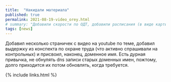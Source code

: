 ```yaml
---
title:  "Накидали материала"
published: true
permalink: 2021-08-19-video_orey.html
# summary: "Добавили скорости по ОДТ, добавили расписания (в виде картинок) и добавили внешние ссылки."
tags: [news]
---
```


Добавил несколько страничек с видео на youtube по теме, добавил выдержку из конспекта по охране труда (что активно спрашивали на контрольных) и присвоил, наконец, доменное имя. Есть дурная привычка, не обнулять dns записи старых доменных имен, пожтому, долго приходится их потом обновлять, когда требуется.


{% include links.html %}
